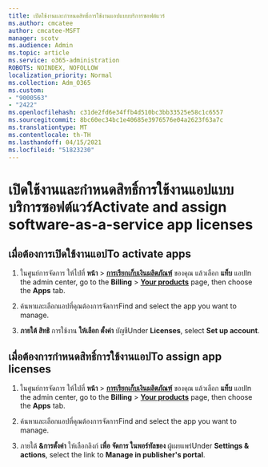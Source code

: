 ```yaml
---
title: เปิดใช้งานและกําหนดสิทธิ์การใช้งานแอปแบบบริการซอฟต์แวร์
ms.author: cmcatee
author: cmcatee-MSFT
manager: scotv
ms.audience: Admin
ms.topic: article
ms.service: o365-administration
ROBOTS: NOINDEX, NOFOLLOW
localization_priority: Normal
ms.collection: Adm_O365
ms.custom:
- "9000563"
- "2422"
ms.openlocfilehash: c31de2fd6e34ffb4d510bc3bb33525e58c1c6557
ms.sourcegitcommit: 8bc60ec34bc1e40685e3976576e04a2623f63a7c
ms.translationtype: MT
ms.contentlocale: th-TH
ms.lasthandoff: 04/15/2021
ms.locfileid: "51823230"
---
```

# <a name="activate-and-assign-software-as-a-service-app-licenses"></a><span data-ttu-id="21ead-102">เปิดใช้งานและกําหนดสิทธิ์การใช้งานแอปแบบบริการซอฟต์แวร์</span><span class="sxs-lookup"><span data-stu-id="21ead-102">Activate and assign software-as-a-service app licenses</span></span> 

## <a name="to-activate-apps"></a><span data-ttu-id="21ead-103">เมื่อต้องการเปิดใช้งานแอป</span><span class="sxs-lookup"><span data-stu-id="21ead-103">To activate apps</span></span>

1. <span data-ttu-id="21ead-104">ในศูนย์การจัดการ ให้ไปที่ **หน้า**  >  **[การเรียกเก็บเงินผลิตภัณฑ์](https://go.microsoft.com/fwlink/p/?linkid=842054)** ของคุณ แล้วเลือก **แท็บ** แอป</span><span class="sxs-lookup"><span data-stu-id="21ead-104">In the admin center, go to the **Billing** > **[Your products](https://go.microsoft.com/fwlink/p/?linkid=842054)** page, then choose the **Apps** tab.</span></span>

2. <span data-ttu-id="21ead-105">ค้นหาและเลือกแอปที่คุณต้องการจัดการ</span><span class="sxs-lookup"><span data-stu-id="21ead-105">Find and select the app you want to manage.</span></span>

3. <span data-ttu-id="21ead-106">**ภายใต้ สิทธิ** การใช้งาน **ให้เลือก ตั้งค่า** บัญชี</span><span class="sxs-lookup"><span data-stu-id="21ead-106">Under **Licenses**, select **Set up account**.</span></span>  

## <a name="to-assign-app-licenses"></a><span data-ttu-id="21ead-107">เมื่อต้องการกําหนดสิทธิ์การใช้งานแอป</span><span class="sxs-lookup"><span data-stu-id="21ead-107">To assign app licenses</span></span>

1. <span data-ttu-id="21ead-108">ในศูนย์การจัดการ ให้ไปที่ **หน้า**  >  **[การเรียกเก็บเงินผลิตภัณฑ์](https://go.microsoft.com/fwlink/p/?linkid=842054)** ของคุณ แล้วเลือก **แท็บ** แอป</span><span class="sxs-lookup"><span data-stu-id="21ead-108">In the admin center, go to the **Billing** > **[Your products](https://go.microsoft.com/fwlink/p/?linkid=842054)** page, then choose the **Apps** tab.</span></span>

2. <span data-ttu-id="21ead-109">ค้นหาและเลือกแอปที่คุณต้องการจัดการ</span><span class="sxs-lookup"><span data-stu-id="21ead-109">Find and select the app you want to manage.</span></span>  

3. <span data-ttu-id="21ead-110">ภายใต้ **&การตั้งค่า** ให้เลือกลิงก์ **เพื่อ จัดการ ในพอร์ทัลของ** ผู้เผยแพร่</span><span class="sxs-lookup"><span data-stu-id="21ead-110">Under **Settings & actions**, select the link to **Manage in publisher's portal**.</span></span>